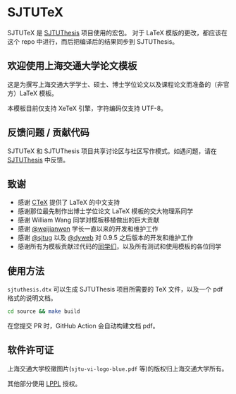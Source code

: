 # SJTUTeX

SJTUTeX 是 [SJTUThesis](https://github.com/sjtug/SJTUThesis) 项目使用的宏包。
对于 LaTeX 模版的更改，都应该在这个 repo 中进行，而后把编译后的结果同步到 SJTUThesis。

## 欢迎使用上海交通大学论文模板

这是为撰写上海交通大学学士、硕士、博士学位论文以及课程论文而准备的（非官方）LaTeX 模板。

本模板目前仅支持 XeTeX 引擎，字符编码仅支持 UTF-8。

## 反馈问题 / 贡献代码

SJTUTeX 和 SJTUThesis 项目共享讨论区与社区写作模式。如遇问题，请在 [SJTUThesis](https://github.com/sjtug/SJTUThesis) 中反馈。

## 致谢

* 感谢 [CTeX](http://www.ctex.org/HomePage) 提供了 LaTeX 的中文支持
* 感谢那位最先制作出博士学位论文 LaTeX 模板的交大物理系同学
* 感谢 William Wang 同学对模板移植做出的巨大贡献
* 感谢 [@weijianwen](https://github.com/weijianwen) 学长一直以来的开发和维护工作
* 感谢 [@sjtug](https://github.com/sjtug) 以及 [@dyweb](https://github.com/dyweb) 对 0.9.5 之后版本的开发和维护工作
* 感谢所有为模板贡献过代码的[同学们](https://github.com/sjtug/SJTUThesis/graphs/contributors)，以及所有测试和使用模板的各位同学

## 使用方法

`sjtuthesis.dtx` 可以生成 SJTUThesis 项目所需要的 TeX 文件，以及一个 pdf 格式的说明文档。

```bash
cd source && make build
```

在您提交 PR 时，GitHub Action 会自动构建文档 pdf。

## 软件许可证

上海交通大学校徽图片(`sjtu-vi-logo-blue.pdf` 等)的版权归上海交通大学所有。

其他部分使用 [LPPL](LICENSE) 授权。
